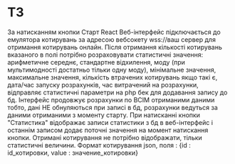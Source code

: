 # ТЗ

За натисканням кнопки Старт React Веб-інтерфейс підключається до емулятора котирувань за адресою
вебсокету wss://ваш сервер для отримання котирувань онлайн.
Після отримання кількості котирувань вказаного в полі потрібно розраховувати статистичні
значення: арифметичне середнє, стандартне відхилення, моду (при мультимодності
достатньо тільки одну моду), мінімальне значення, максимальне значення, кількість
втрачених котирувань якщо такі є, дата/час запуску розрахунків, час витрачений на
розрахунки, відправляє статистичні параметри на php бек для додавання запису до бд.
Інтерфейс продовжує розрахунки по ВСІМ отриманими даними тобто, дані НЕ обнуляються при
записі в бд, розрахунки ведуться за даними отриманими з моменту старту.
При натисканні кнопки "Статистика" відображає записи статистики з бд в веб-інтерфейс і останнім записом
додає поточні значення на момент натискання кнопки.
Отримані котирування не потрібно відображати, тільки статистичні величини.
Формат котирування json, поля : {id : id_котировки, value : значение_котировки}
